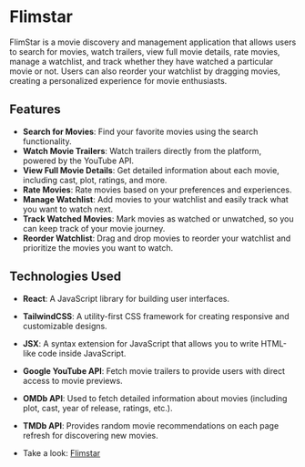 # Flimstar

FlimStar is a movie discovery and management application that allows users to search for movies, watch trailers, view full movie details, rate movies, manage a watchlist, and track whether they have watched a particular movie or not. Users can also reorder your watchlist by dragging movies, creating a personalized experience for movie enthusiasts.

## Features

- **Search for Movies**: Find your favorite movies using the search functionality.
- **Watch Movie Trailers**: Watch trailers directly from the platform, powered by the YouTube API.
- **View Full Movie Details**: Get detailed information about each movie, including cast, plot, ratings, and more.
- **Rate Movies**: Rate movies based on your preferences and experiences.
- **Manage Watchlist**: Add movies to your watchlist and easily track what you want to watch next.
- **Track Watched Movies**: Mark movies as watched or unwatched, so you can keep track of your movie journey.
- **Reorder Watchlist**: Drag and drop movies to reorder your watchlist and prioritize the movies you want to watch.

## Technologies Used

- **React**: A JavaScript library for building user interfaces.
- **TailwindCSS**: A utility-first CSS framework for creating responsive and customizable designs.
- **JSX**: A syntax extension for JavaScript that allows you to write HTML-like code inside JavaScript.
- **Google YouTube API**: Fetch movie trailers to provide users with direct access to movie previews.
- **OMDb API**: Used to fetch detailed information about movies (including plot, cast, year of release, ratings, etc.).
- **TMDb API**: Provides random movie recommendations on each page refresh for discovering new movies.

- Take a look: <a href="https://flimstar.netlify.app/" target="_blank">Flimstar</a>
